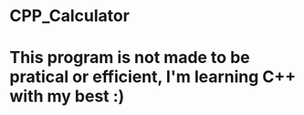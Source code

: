 # CPP_Calculator
# This program is not made to be pratical or efficient, I'm learning C++ with my best :)
